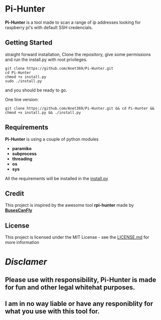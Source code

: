 # Pi-Hunter

**Pi-Hunter** is a tool made to scan a range of ip addresses looking for raspberry pi's with default SSH credencials.

## Getting Started
straight forward installation, Clone the repository, give some permissions and run the install.py with root privileges.
```
git clone https://github.com/Anet369/Pi-Hunter.git
cd Pi-Hunter
chmod +x install.py
sudo ./install.py
```
and you should be ready to go.

One line version:
```
git clone https://github.com/Anet369/Pi-Hunter.git && cd Pi-Hunter && chmod +x install.py && ./install.py
```
## Requirements
**Pi-Hunter** is using a couple of python modules
* **paramiko**
* **subprocess**
* **threading**
* **os**
* **sys**

All the requirements will be installed in the [install.py](install.py)


## Credit
This project is inspired by the awesome tool **rpi-hunter** made by **[BusesCanFly](https://github.com/BusesCanFly/rpi-hunter)**


## License

This project is licensed under the MIT License - see the [LICENSE.md](LICENSE.md) for more information


# *Disclamer*
## Please use with responsibility, Pi-Hunter is made for fun and other legal whitehat purposes.
## I am in no way liable or have any responiblity for what you use with this tool for.
